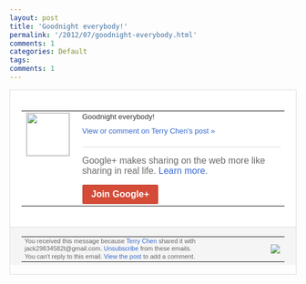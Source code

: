 ```yaml
---
layout: post
title: 'Goodnight everybody!'
permalink: '/2012/07/goodnight-everybody.html'
comments: 1
categories: Default
tags: 
comments: 1
---
```

<div style="border:solid 1px #dfdfdf;color:#686868;font:13px Arial"><div style="background-color:#fff;padding:20px;"><table cellpadding="0" cellspacing="0"><tr><td style="padding-right:15px;vertical-align:top"><a href="https://plus.google.com/_/notifications/emlink?emrecipient=110200756825219614165&amp;emid=CLiKpPyNurECFSiitAod12QAAA&amp;path=%2F108643996575278738906&amp;dt=1343400801013&amp;uob=8"><img height="75" src="https://lh3.googleusercontent.com/-KKRGTyJ5Bl0/AAAAAAAAAAI/AAAAAAAAEEY/jllxqER5dCk/s75-c-k-a/photo.jpg" style="border:solid 1px #cccccc;" width="75"/></a></td><td style="width:578px;color:#333;font:13px Arial;vertical-align:top;"><div style="padding-bottom:10px">Goodnight everybody!</div><a href="https://plus.google.com/_/notifications/emlink?emrecipient=110200756825219614165&amp;emid=CLiKpPyNurECFSiitAod12QAAA&amp;path=%2F108643996575278738906%2Fposts%2FdpjLQgxkECA%3Fgpinv%3DAMIXal89Tw41agO02LF1fmdr_sOGM7lrM5E44J7f7ATK9gETURKs7x7RsWdCTe4JO-xLaC8YU0nb7TnQl6UlLXu9vsuUvCOzbvLnTXYG3rQkYnseTm5GKQo&amp;dt=1343400801013&amp;uob=8" style="color:#3366CC;text-decoration:none;">View or comment on Terry Chen's post »</a><div style="margin-top:20px;border-top:solid 1px #dfdfdf"><div style="padding:15px 0;color:#686868;font:16px Arial;">Google+ makes sharing on the web more like sharing in real life. <a href="http://www.google.com/+/learnmore/" style="color:#3366CC;text-decoration:none;">Learn more</a>.</div><a href="https://plus.google.com/_/notifications/emlink?emrecipient=110200756825219614165&amp;emid=CLiKpPyNurECFSiitAod12QAAA&amp;path=%2F%3Fgpinv%3DAMIXal89Tw41agO02LF1fmdr_sOGM7lrM5E44J7f7ATK9gETURKs7x7RsWdCTe4JO-xLaC8YU0nb7TnQl6UlLXu9vsuUvCOzbvLnTXYG3rQkYnseTm5GKQo&amp;dt=1343400801013&amp;uob=8" style="display:inline-block;padding:7px 15px;background-color:#d44b38; color:#fff;font-size:16px; font-weight:bold;border-radius:2px;-webkit-border-radius:2px; -moz-border-radius:2px;border:solid 1px #c43b28; white-space:nowrap;text-decoration:none">Join Google+</a></div></td></tr></table></div><div style="border-top:solid 1px #dfdfdf;padding:0 20px; background-color:#f5f5f5"><table cellpadding="0" cellspacing="0" style="height:50px"><tbody><tr><td style="vertical-align:middle;width:100%; color:#636363;font:11px Arial; line-height:120%">You received this message because <a href="https://plus.google.com/_/notifications/emlink?emrecipient=110200756825219614165&amp;emid=CLiKpPyNurECFSiitAod12QAAA&amp;path=%2F108643996575278738906%3Fgpinv%3DAMIXal89Tw41agO02LF1fmdr_sOGM7lrM5E44J7f7ATK9gETURKs7x7RsWdCTe4JO-xLaC8YU0nb7TnQl6UlLXu9vsuUvCOzbvLnTXYG3rQkYnseTm5GKQo&amp;dt=1343400801013&amp;uob=8" style="color:#3366CC;text-decoration:none;">Terry Chen</a> shared it with jack29834582t@gmail.com. <a href="https://plus.google.com/_/notifications/emlink?emrecipient=110200756825219614165&amp;emid=CLiKpPyNurECFSiitAod12QAAA&amp;path=%2F_%2Fnonplus%2Femailsettings%3Fgpinv%3DAMIXal89Tw41agO02LF1fmdr_sOGM7lrM5E44J7f7ATK9gETURKs7x7RsWdCTe4JO-xLaC8YU0nb7TnQl6UlLXu9vsuUvCOzbvLnTXYG3rQkYnseTm5GKQo%26est%3DADH5u8WDMzCHoIUr-d3LzOg6RWgPxIcYvrGQ-D4P68mgcjctm99WtUwnsKetV8RKyY2JFZPPm88aVrwT8b_neDBaya6w5ZmnOhrWbsTah7ZDkcM5rQTsTdqG-XOI2MuW85hi3SVSZ3tFEq2fUtXZ591hVJyPUHd_DQ&amp;dt=1343400801013&amp;uob=8" style="color:#3366CC;text-decoration:none;">Unsubscribe</a> from these emails.<br/>You can't reply to this email. <a href="https://plus.google.com/_/notifications/emlink?emrecipient=110200756825219614165&amp;emid=CLiKpPyNurECFSiitAod12QAAA&amp;path=%2F108643996575278738906%2Fposts%2FdpjLQgxkECA%3Fgpinv%3DAMIXal89Tw41agO02LF1fmdr_sOGM7lrM5E44J7f7ATK9gETURKs7x7RsWdCTe4JO-xLaC8YU0nb7TnQl6UlLXu9vsuUvCOzbvLnTXYG3rQkYnseTm5GKQo&amp;dt=1343400801013&amp;uob=8" style="color:#3366CC;text-decoration:none;">View the post</a> to add a comment.<br/></td><td><img src="https://ssl.gstatic.com/s2/oz/images/notifications/logo/google-plus-6617a72bb36cc548861652780c9e6ff1.png"/></td></tr></tbody></table></div></div>